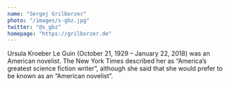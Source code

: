 ```yaml
---
name: "Sergej Grilborzer"
photo: "/images/s-gbz.jpg"
twitter: "@s_gbz"
homepage: "https://grilborzer.de"
---
```


Ursula Kroeber Le Guin (October 21, 1929 – January 22, 2018) was an American
novelist. The New York Times described her as “America’s greatest  science fiction writer”, although she said that she would prefer to be known as an “American novelist”.
